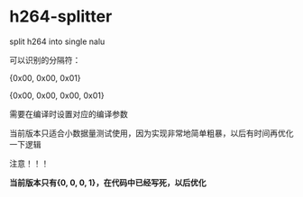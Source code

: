 # h264-splitter
split h264 into single nalu

可以识别的分隔符：

{0x00, 0x00, 0x01}

{0x00, 0x00, 0x00, 0x01}

需要在编译时设置对应的编译参数

当前版本只适合小数据量测试使用，因为实现非常地简单粗暴，以后有时间再优化一下逻辑

注意！！！

**当前版本只有{0, 0, 0, 1}，在代码中已经写死，以后优化**
